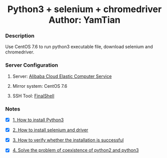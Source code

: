 <h1 align="center">
  Python3 + selenium + chromedriver
  <br>
  Author: YamTian
</h1>

### Description

Use CentOS 7.6 to run python3 executable file, download selenium and chromedriver.

### Server Configuration

1. Server: [Alibaba Cloud Elastic Computer Service](https://www.aliyun.com/product/swas)

2. Mirror system: CentOS 7.6

3. SSH Tool: [FinalShell](http://www.hostbuf.com/t/988.html)

### Notes

- [x] [1. How to install Python3](https://github.com/YamTian/Notes/blob/main/Python3.7.2/Python3.7.2.md)

- [x] [2. How to install selenium and driver](https://github.com/YamTian/Notes/blob/main/Python3.7.2/Selenium%26chromedirver.md)

- [x] [3. How to verify whether the installation is successful](https://github.com/YamTian/Notes/blob/main/Python3.7.2/Verification.md)

- [x] [4. Solve the problem of coexistence of python2 and python3](https://github.com/YamTian/Notes/blob/main/Python3.7.2/Coexist.md)
